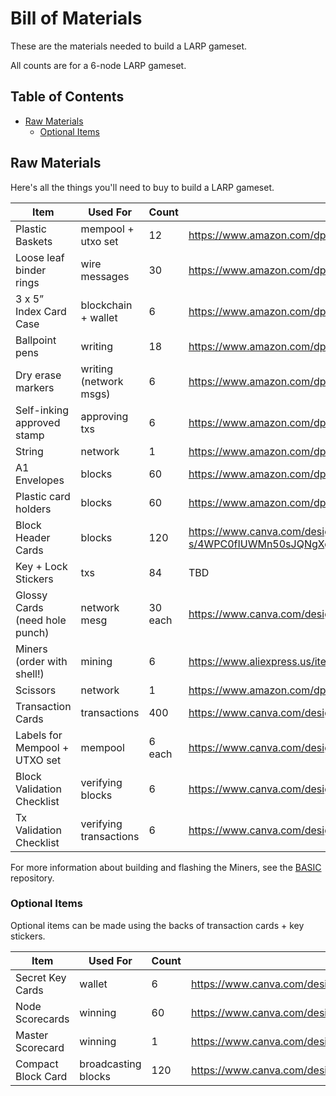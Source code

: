 # Bill of Materials

These are the materials needed to build a LARP gameset.

All counts are for a 6-node LARP gameset.

## Table of Contents

  * [Raw Materials](#raw-materials)
    * [Optional Items](#optional-items)


## Raw Materials

Here's all the things you'll need to buy to build a LARP gameset.

| Item                           | Used For               | Count     | Source                                                               | Source (Europe)                                      |
|--------------------------------|------------------------|-----------|----------------------------------------------------------------------|------------------------------------------------------|
| Plastic Baskets                | mempool + utxo set     | 12        | https://www.amazon.com/dp/B08DN975X2                                 | https://www.amazon.de/-/en/dp/B087CGN9VM/            |
| Loose leaf binder rings        | wire messages          | 30        | https://www.amazon.com/dp/B08FHJP4S8                                 | https://www.amazon.de/-/en/dp/B01B7O6JH0             |
| 3 x 5” Index Card Case         | blockchain + wallet    |  6        | https://www.amazon.com/dp/B07W14RLQV/                                | https://www.amazon.de/-/en/dp/B09C8628ZP             |
| Ballpoint pens                 | writing                | 18        | https://www.amazon.com/dp/B00006IE78/                                | https://www.amazon.de/-/en/dp/B002TVXOQA/            |
| Dry erase markers              | writing (network msgs) | 6         | https://www.amazon.com/dp/B09NXDCCTZ/                                | https://www.amazon.de/-/en/dp/B08ZJ12PVL/            |
| Self-inking approved stamp     | approving txs          | 6         | https://www.amazon.com/dp/B08W3M9MTK                                 | https://www.amazon.de/-/en/dp/B0738LVR6T/            |
| String                         | network                | 1         | https://www.amazon.com/dp/B0BJ6R38851                                | https://www.amazon.de/-/en/dp/B08NJV3LH1             |
| A1 Envelopes                   | blocks                 | 60        | https://www.amazon.com/dp/B01N019WJY                                 | https://www.amazon.de/-/en/dp/B09686DPGK             |
| Plastic card holders           | blocks                 | 60        | https://www.amazon.com/dp/B0B8S74R5M                                 | https://www.amazon.de/-/en/dp/B0BNGTLMPG             |
| Block Header Cards             | blocks                 | 120       | https://www.canva.com/design/DAFzVGRJh-s/4WPC0fIUWMn50sJQNgXg2w/edit |                                                      |
| Key + Lock Stickers            | txs                    | 84        | TBD                                                                  |                                                      |
| Glossy Cards (need hole punch) | network mesg           | 30 each   | https://www.canva.com/design/DAFzQuQt36E/i4_smxo7mxfpyMrcoXhmwQ/edit |                                                      |
| Miners (order with shell!)     | mining                 | 6         | https://www.aliexpress.us/item/3256803403391540.html                 | https://shop.lnbits.com/product/bitcoin-lnpos-device |
| Scissors                       | network                | 1         | https://www.amazon.com/dp/B00D05BJDE                                 | https://www.amazon.de/-/en/dp/B0B1HC9KJC             |
| Transaction Cards              | transactions           | 400       | https://www.canva.com/design/DAFzVIzt80M/MC3A4psOfR4z52KZIruZTg/edit |                                                      |
| Labels for Mempool + UTXO set  | mempool                | 6 each    | https://www.canva.com/design/DAFzVBZtcYw/cQMC9BBufOjgU2rveR22Tg/edit |                                                      |
| Block Validation Checklist     | verifying blocks       | 6         | https://www.canva.com/design/DAF0860AZf0/FyIfj814ms3nJNUjyo1zzA/edit |                                                      |
| Tx Validation Checklist        | verifying transactions | 6         | https://www.canva.com/design/DAF0860AZf0/FyIfj814ms3nJNUjyo1zzA/edit |                                                      |

For more information about building and flashing the Miners, see the [BASIC](https://github.com/niftynei/BASIC/tree/0a3476e0eb13387fbfed473aa121b1013fcd55e3) repository.

### Optional Items

Optional items can be made using the backs of transaction cards + key stickers.


| Item               | Used For               | Count      | Source                                                               |
|--------------------|------------------------|------------|----------------------------------------------------------------------|
| Secret Key Cards   | wallet                 | 6          | https://www.canva.com/design/DAFzVaFo2sE/2PbUFUmpkVw2wzx7ZLMgfQ/edit |
| Node Scorecards    | winning                | 60         | https://www.canva.com/design/DAF03FtcdlY/CrBjNW53jBjgvD2npQGFGQ/edit |
| Master Scorecard   | winning                | 1          | https://www.canva.com/design/DAF03AzLsSQ/5YBJIE_e5SMojoZuR4x9sA/edit |
| Compact Block Card | broadcasting blocks    | 120        | https://www.canva.com/design/DAF03OOUTu4/pJVXblvaCHM8fFPLCqJbRw/edit |

